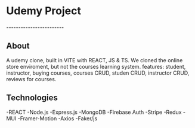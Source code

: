 <h1>Udemy Project</h1>
------------------------
<h2>About</h2>
<p>A udemy clone, built in VITE with REACT, JS & TS.
We cloned the online store enviroment, but not the courses learning system.
features: student, instructor, buying courses, courses CRUD, studen CRUD, instructor CRUD, reviews for courses.
</p>
<h2>Technologies</h2>
<p>
-REACT
-Node.js
-Express.js
-MongoDB
-Firebase Auth
-Stripe
-Redux
-MUI
-Framer-Motion
-Axios
-Faker/js
</p>
